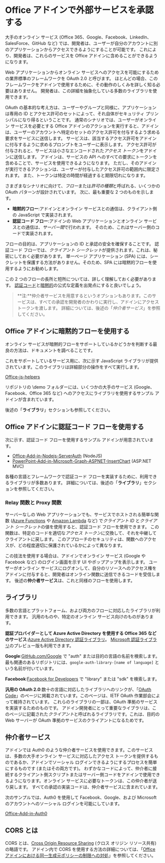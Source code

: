 # Office アドインで外部サービスを承認する

大手のオンライン サービス (Office 365、Google、Facebook、LinkedIn、SalesForce、GitHub など) では、開発者は、ユーザーが自分のアカウントに別のアプリケーションからアクセスできるようにすることが可能です。 これにより、開発者は、これらのサービスを Office アドインに含めることができるようになります。 

Web アプリケーションからオンライン サービスへのアクセスを可能にするための業界標準のフレームワークを OAuth 2.0 と呼びます。 ほとんどの場合、このフレームワークをアドインで使用するために、その動作のしくみを詳しく知る必要はありません。 開発者は、この詳細を抽象化している多数のライブラリを使用できます。

OAuth の基本的な考え方は、ユーザーやグループと同様に、アプリケーションは専用の ID とアクセス許可のセットによって、それ自体がセキュリティ プリンシパルになり得るということです。 通常のシナリオでは、ユーザーがオンライン サービスを必要とする Office アドインのアクションを実行すると、アドインは、ユーザーのアカウントへ特定のセットのアクセス許可を付与するよう求める要求をサービスに送信します。 サービスは、該当するアクセス許可をアドインに付与するように求めるプロンプトをユーザーに表示します。 アクセス許可が付与されると、サービスは小さなエンコードされた*アクセス トークン*をアドインに送信します。 アドインは、サービスの API へのすべての要求にトークンを含めることで、サービスを使用できるようになります。 ただし、そのアドインが実行できるアクションは、ユーザーが付与したアクセス許可の範囲内に限定されます。 また、トークンは特定の時間が経過すると期限切れになります。

さまざまなシナリオに向けて、*フロー*または*許可の種類*と呼ばれる、いくつかの OAuth パターンが設計されています。 次に、最も重要な 2 つのものを示します。

- **暗黙的フロー**:アドインとオンライン サービスとの通信は、クライアント側の JavaScript で実装されます。
- **認証コード フロー**:アドインの Web アプリケーションとオンライン サービスとの通信は、*サーバー間*で行われます。 そのため、これはサーバー側のコードで実装されます。

フローの目的は、アプリケーションの ID と承認の安全を確保することです。 認証コード フローでは、*クライアント シークレット*が提供されます。これは、秘密にしておく必要があります。 単一ページ アプリケーション (SPA) には、シークレットを保護する方法がありません。そのため、SPA には暗黙的フローを使用するようにお勧めします。 

この 2 つのフローの長所と短所については、詳しく理解しておく必要があります。 [認証コード](https://tools.ietf.org/html/rfc6749#section-1.3.1)と[暗黙的](https://tools.ietf.org/html/rfc6749#section-1.3.2)の公式な定義を出発点にすると良いでしょう。 

>**注:**仲介者サービスを用意するというオプションもあります。このサービスは、すべての承認を開発者のかわりに実行し、アドインにアクセス トークンを渡します。 詳細については、後述の「*仲介者サービス*」を参照してください。

## Office アドインに暗黙的フローを使用する
オンライン サービスが暗黙的フローをサポートしているかどうかを判断する最良の方法は、ドキュメントを調べることです。

これをサポートしているサービス用に、次に示す JavaScript ライブラリが提供されています。このライブラリは詳細部分の操作をすべて実行します。

[Office-js-helpers](https://github.com/OfficeDev/office-js-helpers)

リポジトリの \demo フォルダーには、いくつかの大手のサービス (Google、Facebook、Office 365 など) へのアクセスにライブラリを使用するサンプル アドインが含まれています。

後述の「**ライブラリ**」セクションも参照してください。

## Office アドインに認証コード フローを使用する

次に示す、認証コード フローを使用するサンプル アドインが用意されています。

- [Office-Add-in-Nodejs-ServerAuth](https://github.com/OfficeDev/Office-Add-in-Nodejs-ServerAuth) (NodeJS)
- [PowerPoint-Add-in-Microsoft-Graph-ASPNET-InsertChart](https://github.com/OfficeDev/PowerPoint-Add-in-Microsoft-Graph-ASPNET-InsertChart) (ASP.NET MVC)

各種の言語とフレームワークで認証コード フローを実装するために、利用できるライブラリが多数あります。 詳細については、後述の「**ライブラリ**」セクションを参照してください。

### Relay 関数と Proxy 関数

サーバーなしの Web アプリケーションでも、サービスでホストされる簡単な関数 ([Azure Functions](https://azure.microsoft.com/en-us/services/functions) や [Amazon Lambda](https://aws.amazon.com/lambda) など) で*クライアント ID* と*クライアント シークレット*の値を使用すると、認証コード フローを使用できます。
この関数は、特定のコードを適切な*アクセス トークン*に交換して、それを中継してクライアントに戻します。 このアプローチのセキュリティは、関数へのアクセスが、どの程度適切に保護されているかによって異なります。

この技法を使用する場合は、アドインでオンライン サービス (Google や Facebook など) のログイン画面を示す UI やポップアップを表示します。 ユーザーがオンライン サービスにログオンして、自分のリソースへのアクセス権をアドインに付与すると、開発者はオンライン関数に送信できるコードを受信します。 後述の**仲介者サービス**は、これと同様のフローを使用します。 

## ライブラリ

多数の言語とプラットフォーム、および両方のフローに対応したライブラリが利用できます。 汎用のものや、特定のオンライン サービス向けのものがあります。 

**認証プロバイダーとして Azure Active Directory を使用する Office 365 などのサービス**:[Azure Active Directory 認証ライブラリ](https://azure.microsoft.com/en-us/documentation/articles/active-directory-authentication-libraries/)。 [Microsoft 認証ライブラリ](https://www.nuget.org/packages/Microsoft.Identity.Client)のプレビュー版も利用できます。

**Google**:[GitHub.com/Google](https://github.com/google) で "auth" または目的の言語の名前を検索します。 最も関連のあるリポジトリには、`google-auth-library-[name of language]` という名前が付いています。

**Facebook**:[Facebook for Developers](https://developers.facebook.com) で "library" または "sdk" を検索します。 

**汎用の OAuth 2.0**:数十の言語に対応したライブラリへのリンクが、「[OAuth Code](http://oauth.net/code/)」のページに掲載されています。このページは、IETF OAuth 作業部会によって維持されています。 これらのライブラリの一部は、OAuth 準拠のサービスを実装するためのものです。 アドイン開発者にとって重要なライブラリは、このページに記載された*クライアント*と呼ばれるライブラリです。これは、目的の Web サーバーが OAuth 準拠のサービスのクライアントになるためです。

## 仲介者サービス

アドインでは Auth0 のような仲介者サービスを使用できます。このサービスは、多数の大手オンライン サービスに対応したアクセス トークンを提供するものであるか、アドインでソーシャル ログインできるようにするプロセスを簡単にするものです (またはその両方です)。 わずかなコードによって、仲介者に接続するクライアント側スクリプトまたはサーバー側コードをアドインで使用できるようになります。オンライン サービスに必要なトークンは、この仲介者が送り戻します。 すべての承認の実装コードは、仲介者サービスに含まれています。 

次のサンプルでは、Auth0 を使用して Facebook、Google、および Microsoft のアカウントへのソーシャル ログインを可能にしています。

[Office-Add-in-Auth0](https://github.com/OfficeDev/Office-Add-in-Auth0)

## CORS とは

CORS とは、[Cross Origin Resource Sharing](https://developer.mozilla.org/en-US/docs/Web/HTTP/Access_control_CORS) (クロス オリジン リソース共有) の略語です。 アドイン内で CORS を使用する方法の詳細については、「[Office アドインにおける同一生成元ポリシーの制限への対処](http://dev.office.com/docs/add-ins/develop/addressing-same-origin-policy-limitations)」を参照してください。
